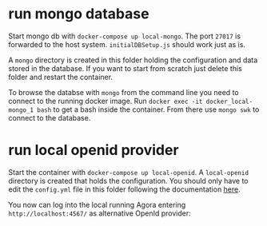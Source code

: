# run mongo database
Start mongo db with `docker-compose up local-mongo`.
The port `27017` is forwarded to the host system.
`initialDBSetup.js` should work just as is. 

A `mongo` directory is created in this folder holding the configuration and data stored in the database.
If you want to start from scratch just delete this folder and restart the container.

To browse the databse with `mongo` from the command line you need to connect to the running docker image.
Run `docker exec -it docker_local-mongo_1 bash` to get a bash inside the container.
From there use `mongo swk` to connect to the database.  

# run local openid provider
Start the container with `docker-compose up local-openid`.
A `local-openid` directory is created that holds the configuration.
You should only have to edit the `config.yml` file in this folder following the documentation [here](https://bogomips.org/local-openid/).

You now can log into the local running Agora entering `http://localhost:4567/` as alternative OpenId provider:  
